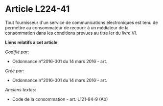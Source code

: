 # Article L224-41

Tout fournisseur d'un service de communications électroniques est tenu de permettre au consommateur de recourir à un
médiateur de la consommation dans les conditions prévues au titre Ier du livre VI.

**Liens relatifs à cet article**

_Codifié par_:

  - Ordonnance n°2016-301 du 14 mars 2016 - art.

_Créé par_:

  - Ordonnance n°2016-301 du 14 mars 2016 - art.

_Anciens textes_:

  - Code de la consommation - art. L121-84-9 (Ab)
